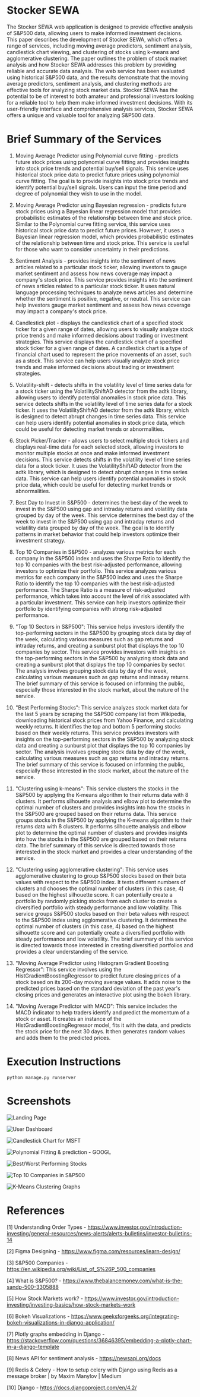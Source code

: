 # Stocker SEWA

The Stocker SEWA web application is designed to provide effective analysis of S&P500 data, allowing users to make informed investment decisions. This paper describes the development of Stocker SEWA, which offers a range of services, including moving average predictors, sentiment analysis, candlestick chart viewing, and clustering of stocks using k-means and agglomerative clustering. The paper outlines the problem of stock market analysis and how Stocker SEWA addresses this problem by providing reliable and accurate data analysis. The web service has been evaluated using historical S&P500 data, and the results demonstrate that the moving average predictors, sentiment analysis, and clustering methods are effective tools for analyzing stock market data. Stocker SEWA has the potential to be of interest to both amateur and professional investors looking for a reliable tool to help them make informed investment decisions. With its user-friendly interface and comprehensive analysis services, Stocker SEWA offers a unique and valuable tool for analyzing S&P500 data.

# Brief Summary of the Services

1.	Moving Average Predictor using Polynomial curve fitting - predicts future stock prices using polynomial curve fitting and provides insights into stock price trends and potential buy/sell signals. This service uses historical stock price data to predict future prices using polynomial curve fitting. The goal is to provide insights into stock price trends and identify potential buy/sell signals. Users can input the time period and degree of polynomial they wish to use in the model.

2.	Moving Average Predictor using Bayesian regression - predicts future stock prices using a Bayesian linear regression model that provides probabilistic estimates of the relationship between time and stock price. Similar to the Polynomial curve fitting service, this service uses historical stock price data to predict future prices. However, it uses a Bayesian linear regression model, which provides probabilistic estimates of the relationship between time and stock price. This service is useful for those who want to consider uncertainty in their predictions.

3.	Sentiment Analysis - provides insights into the sentiment of news articles related to a particular stock ticker, allowing investors to gauge market sentiment and assess how news coverage may impact a company's stock price. This service provides insights into the sentiment of news articles related to a particular stock ticker. It uses natural language processing techniques to analyze news articles and determine whether the sentiment is positive, negative, or neutral. This service can help investors gauge market sentiment and assess how news coverage may impact a company's stock price.

4.	Candlestick plot - displays the candlestick chart of a specified stock ticker for a given range of dates, allowing users to visually analyze stock price trends and make informed decisions about trading or investment strategies. This service displays the candlestick chart of a specified stock ticker for a given range of dates. A candlestick chart is a type of financial chart used to represent the price movements of an asset, such as a stock. This service can help users visually analyze stock price trends and make informed decisions about trading or investment strategies.

5.	Volatility-shift - detects shifts in the volatility level of time series data for a stock ticker using the VolatilityShiftAD detector from the adtk library, allowing users to identify potential anomalies in stock price data. This service detects shifts in the volatility level of time series data for a stock ticker. It uses the VolatilityShiftAD detector from the adtk library, which is designed to detect abrupt changes in time series data. This service can help users identify potential anomalies in stock price data, which could be useful for detecting market trends or abnormalities.

6.	Stock Picker/Tracker - allows users to select multiple stock tickers and displays real-time data for each selected stock, allowing investors to monitor multiple stocks at once and make informed investment decisions. This service detects shifts in the volatility level of time series data for a stock ticker. It uses the VolatilityShiftAD detector from the adtk library, which is designed to detect abrupt changes in time series data. This service can help users identify potential anomalies in stock price data, which could be useful for detecting market trends or abnormalities.

7.	Best Day to Invest in S&P500 - determines the best day of the week to invest in the S&P500 using gap and intraday returns and volatility data grouped by day of the week. This service determines the best day of the week to invest in the S&P500 using gap and intraday returns and volatility data grouped by day of the week. The goal is to identify patterns in market behavior that could help investors optimize their investment strategy.

8.	Top 10 Companies in S&P500 - analyzes various metrics for each company in the S&P500 index and uses the Sharpe Ratio to identify the top 10 companies with the best risk-adjusted performance, allowing investors to optimize their portfolio. This service analyzes various metrics for each company in the S&P500 index and uses the Sharpe Ratio to identify the top 10 companies with the best risk-adjusted performance. The Sharpe Ratio is a measure of risk-adjusted performance, which takes into account the level of risk associated with a particular investment. This service can help investors optimize their portfolio by identifying companies with strong risk-adjusted performance.

9.	"Top 10 Sectors in S&P500": This service helps investors identify the top-performing sectors in the S&P500 by grouping stock data by day of the week, calculating various measures such as gap returns and intraday returns, and creating a sunburst plot that displays the top 10 companies by sector. This service provides investors with insights on the top-performing sectors in the S&P500 by analyzing stock data and creating a sunburst plot that displays the top 10 companies by sector. The analysis involves grouping stock data by day of the week, calculating various measures such as gap returns and intraday returns. The brief summary of this service is focused on informing the public, especially those interested in the stock market, about the nature of the service.

10.	"Best Performing Stocks": This service analyzes stock market data for the last 5 years by scraping the S&P500 company list from Wikipedia, downloading historical stock prices from Yahoo Finance, and calculating weekly returns. It identifies the top and bottom 5 performing stocks based on their weekly returns. This service provides investors with insights on the top-performing sectors in the S&P500 by analyzing stock data and creating a sunburst plot that displays the top 10 companies by sector. The analysis involves grouping stock data by day of the week, calculating various measures such as gap returns and intraday returns. The brief summary of this service is focused on informing the public, especially those interested in the stock market, about the nature of the service.

11.	"Clustering using k-means": This service clusters the stocks in the S&P500 by applying the K-means algorithm to their returns data with 8 clusters. It performs silhouette analysis and elbow plot to determine the optimal number of clusters and provides insights into how the stocks in the S&P500 are grouped based on their returns data. This service groups stocks in the S&P500 by applying the K-means algorithm to their returns data with 8 clusters. It performs silhouette analysis and elbow plot to determine the optimal number of clusters and provides insights into how the stocks in the S&P500 are grouped based on their returns data. The brief summary of this service is directed towards those interested in the stock market and provides a clear understanding of the service.

12.	"Clustering using agglomerative clustering": This service uses agglomerative clustering to group S&P500 stocks based on their beta values with respect to the S&P500 index. It tests different numbers of clusters and chooses the optimal number of clusters (in this case, 4) based on the highest silhouette score. It can potentially create a portfolio by randomly picking stocks from each cluster to create a diversified portfolio with steady performance and low volatility. This service groups S&P500 stocks based on their beta values with respect to the S&P500 index using agglomerative clustering. It determines the optimal number of clusters (in this case, 4) based on the highest silhouette score and can potentially create a diversified portfolio with steady performance and low volatility. The brief summary of this service is directed towards those interested in creating diversified portfolios and provides a clear understanding of the service.

13.	"Moving Average Predictor using Histogram Gradient Boosting Regressor": This service involves using the HistGradientBoostingRegressor to predict future closing prices of a stock based on its 200-day moving average values. It adds noise to the predicted prices based on the standard deviation of the past year's closing prices and generates an interactive plot using the bokeh library.

14.	"Moving Average Predictor with MACD": This service includes the MACD indicator to help traders identify and predict the momentum of a stock or asset. It creates an instance of the HistGradientBoostingRegressor model, fits it with the data, and predicts the stock price for the next 30 days. It then generates random values and adds them to the predicted prices.

# Execution Instructions
```python manage.py runserver```

# Screenshots

![Landing Page](GH_imgs/LandingPage.jpeg)

![User Dashboard](GH_imgs/User%20Dashboard.jpeg)

![Candlestick Chart for MSFT](GH_imgs/CandleStickChart_MSFT.jpeg)

![Polynomial Fitting & prediction - GOOGL](GH_imgs/PolynomialFit_GOOGL.jpeg)

![Best/Worst Performing Stocks](GH_imgs/Best_Worst_Stocks_5yr.jpeg)

![Top 10 Companies in S&P500](GH_imgs/Top10_Companies_SP500.jpeg)

![K-Means Clustering Graphs](GH_imgs/Kmeans_ClustersGraphs.jpeg)

# References

[1] Understanding Order Types - https://www.investor.gov/introduction-investing/general-resources/news-alerts/alerts-bulletins/investor-bulletins-14 

[2] Figma Designing - https://www.figma.com/resources/learn-design/ 

[3] S&P500 Companies - https://en.wikipedia.org/wiki/List_of_S%26P_500_companies

[4] What is S&P500? - https://www.thebalancemoney.com/what-is-the-sandp-500-3305888 

[5] How Stock Markets work? - https://www.investor.gov/introduction-investing/investing-basics/how-stock-markets-work 

[6] Bokeh Visualizations - https://www.geeksforgeeks.org/integrating-bokeh-visualizations-in-django-application/

[7] Plotly graphs embedding in Django - https://stackoverflow.com/questions/36846395/embedding-a-plotly-chart-in-a-django-template

[8] News API for sentiment analysis - https://newsapi.org/docs

[9] Redis & Celery - How to setup celery with Django using Redis as a message broker | by Maxim Manylov | Medium

[10] Django - https://docs.djangoproject.com/en/4.2/
